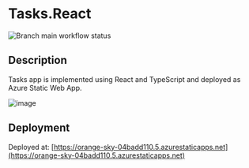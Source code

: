 # Tasks.React
![Branch main workflow status](https://github.com/igorcervac/Tasks.React/actions/workflows/azure-static-web-apps-orange-sky-04badd110.yml/badge.svg?branch=main)

## Description
Tasks app is implemented using React and TypeScript and deployed as Azure Static Web App.

![image](https://github.com/user-attachments/assets/caf15f2d-14b5-42ab-bf43-d713f84344aa)

## Deployment
Deployed at: [https://orange-sky-04badd110.5.azurestaticapps.net](https://orange-sky-04badd110.5.azurestaticapps.net)
